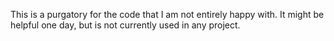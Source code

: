 This is a purgatory for the code that I am not entirely happy with.
It might be helpful one day, but is not currently used in any project.
